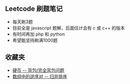 ## Leetcode 刷题笔记
+ 每天刷3题
+ 目前全是 javascript 题解，后面估计会有 c 或 c++ 的版本
+ 有时间再加 php 和 python
+ 希望能坚持刷满1000题

## 收藏夹
+ [硬币 -- 背包\/完全背包问题](./1401-1500/N-1481/)
+ [数组中的逆序对 -- 归并排序](./1501-1600/D-1591/)

